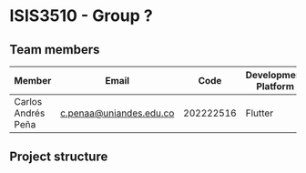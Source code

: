 # ISIS3510 - Group ?

## Team members

|Member|Email|Code|Development Platform|Github User|
|---|---|---|---|---|
|Carlos Andrés Peña|c.penaa@uniandes.edu.co|202222516|Flutter|carandp|

## Project structure
